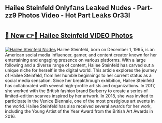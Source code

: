 ## Hailee Steinfeld Onlyf𝚊ns Le𝚊ked N𝚞des - Part-zz9 Photos Video - Hot Part Le𝚊ks Or33l

# <h2><a href="http://ac47425.deff.icu/?id=Hailee+Steinfeld">🔗 New 👉🔴 Hailee Steinfeld VIDEO Photos</a></h2>

[![Hailee Steinfeld N𝚞des](https://i.imgur.com/rIISA9y.gif)](http://ac47425.deff.icu/?id=Hailee+Steinfeld)
Hailee Steinfeld, born on December 1, 1995, is an American social media influencer, gamer, and content creator known for her entertaining and engaging presence on various platforms. With a large following and a diverse range of content, Hailee Steinfeld has carved out a unique niche for herself in the digital world. This article explores the journey of Hailee Steinfeld, from her humble beginnings to her current status as a social media sensation. Since her breakthrough exhibition, Hailee Steinfeld has collaborated with several high-profile artists and organizations. In 2017, she worked with the British fashion brand Burberry to create a series of limited-edition scarves inspired by her artwork. In 2018, she was invited to participate in the Venice Biennale, one of the most prestigious art events in the world. Hailee Steinfeld has also received several awards for her work, including the Young Artist of the Year Award from the British Art Awards in 2016.

